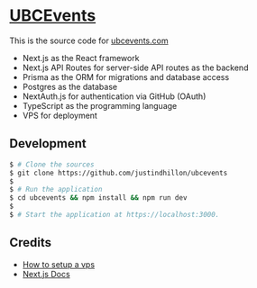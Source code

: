 # [UBCEvents](https://ubcevents.com/)

This is the source code for [ubcevents.com](https://ubcevents.com/)
- Next.js as the React framework
- Next.js API Routes for server-side API routes as the backend
- Prisma as the ORM for migrations and database access
- Postgres as the database
- NextAuth.js for authentication via GitHub (OAuth)
- TypeScript as the programming language
- VPS for deployment

## Development

```bash
$ # Clone the sources
$ git clone https://github.com/justindhillon/ubcevents
$
$ # Run the application
$ cd ubcevents && npm install && npm run dev
$
$ # Start the application at https://localhost:3000.
```

## Credits
- [How to setup a vps](https://drive.google.com/file/d/1q8Yk_qMm_xsweXOStsRf-R-sMXmD6qpu/view?pli=1)
- [Next.js Docs](https://nextjs.org/docs)
